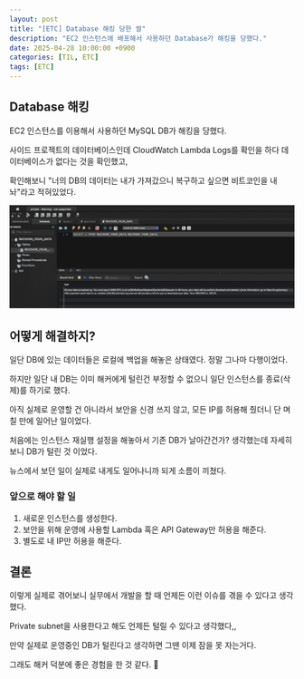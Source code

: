 ```yaml
---
layout: post
title: "[ETC] Database 해킹 당한 썰"
description: "EC2 인스턴스에 배포해서 사용하던 Database가 해킹을 당했다."
date: 2025-04-28 10:00:00 +0900
categories: [TIL, ETC]
tags: [ETC]
---
```


## Database 해킹

EC2 인스턴스를 이용해서 사용하던 MySQL DB가 해킹을 당했다.

사이드 프로젝트의 데이터베이스인데 CloudWatch Lambda Logs를 확인을 하다 데이터베이스가 없다는 것을 확인했고,

확인해보니 "너의 DB의 데이터는 내가 가져갔으니 복구하고 싶으면 비트코인을 내놔"라고 적혀있었다.

![db-hacking-img](/assets/img/post/screenshot-2025-04-28.png)

## 어떻게 해결하지?

일단 DB에 있는 데이터들은 로컬에 백업을 해놓은 상태였다. 정말 그나마 다행이었다.

하지만 일단 내 DB는 이미 해커에게 털린건 부정할 수 없으니 일단 인스턴스를 종료(삭제)를 하기로 했다.

아직 실제로 운영할 건 아니라서 보안을 신경 쓰지 않고, 모든 IP를 허용해 줬더니 단 며칠 만에 일어난 일이었다.

처음에는 인스턴스 재실행 설정을 해놓아서 기존 DB가 날아간건가? 생각했는데 자세히 보니 DB가 털린 것 이었다.

뉴스에서 보던 일이 실제로 내게도 일어나니까 되게 소름이 끼쳤다.

### 앞으로 해야 할 일

1. 새로운 인스턴스를 생성한다.
2. 보안을 위해 운영에 사용할 Lambda 혹은 API Gateway만 허용을 해준다.
3. 별도로 내 IP만 허용을 해준다.

## 결론 

이렇게 실제로 겪어보니 실무에서 개발을 할 때 언제든 이런 이슈를 겪을 수 있다고 생각했다.

Private subnet을 사용한다고 해도 언제든 털릴 수 있다고 생각했다,,

만약 실제로 운영중인 DB가 털린다고 생각하면 그땐 이제 잠을 못 자는거다.

그래도 해커 덕분에 좋은 경험을 한 것 같다. 🤪